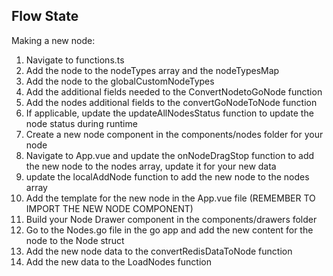 Flow State
---

Making a new node:
1. Navigate to functions.ts
2. Add the node to the nodeTypes array and the nodeTypesMap
3. Add the node to the globalCustomNodeTypes
4. Add the additional fields needed to the ConvertNodetoGoNode function
5. Add the nodes additional fields to the convertGoNodeToNode function
6. If applicable, update the updateAllNodesStatus function to update the node status during runtime
7. Create a new node component in the components/nodes folder for your node
8. Navigate to App.vue and update the onNodeDragStop function to add the new node to the nodes array, update it for your new data
9. update the localAddNode function to add the new node to the nodes array
10. Add the template for the new node in the App.vue file (REMEMBER TO IMPORT THE NEW NODE COMPONENT)
11. Build your Node Drawer component in the components/drawers folder
12. Go to the Nodes.go file in the go app and add the new content for the node to the Node struct
13. Add the new node data to the convertRedisDataToNode function
14. Add the new data to the LoadNodes function